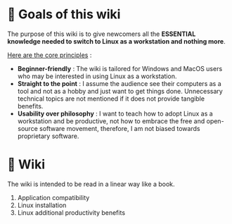 # 🎯 Goals of this wiki
The purpose of this wiki is to give newcomers all the **ESSENTIAL knowledge needed to switch to Linux as a workstation and nothing more**.

<ins>Here are the core principles</ins> :
- **Beginner-friendly** : The wiki is tailored for Windows and MacOS users who may be interested in using Linux as a workstation.
- **Straight to the point** : I assume the audience see their computers as a tool and not as a hobby and just want to get things done. Unnecessary technical topics are not mentioned if it does not provide tangible benefits.
- **Usability over philosophy** : I want to teach how to adopt Linux as a workstation and be productive, not how to embrace the free and open-source software movement, therefore, I am not biased towards proprietary software.

# 📖 Wiki
The wiki is intended to be read in a linear way like a book.

1. Application compatibility
2. Linux installation
3. Linux additional productivity benefits
